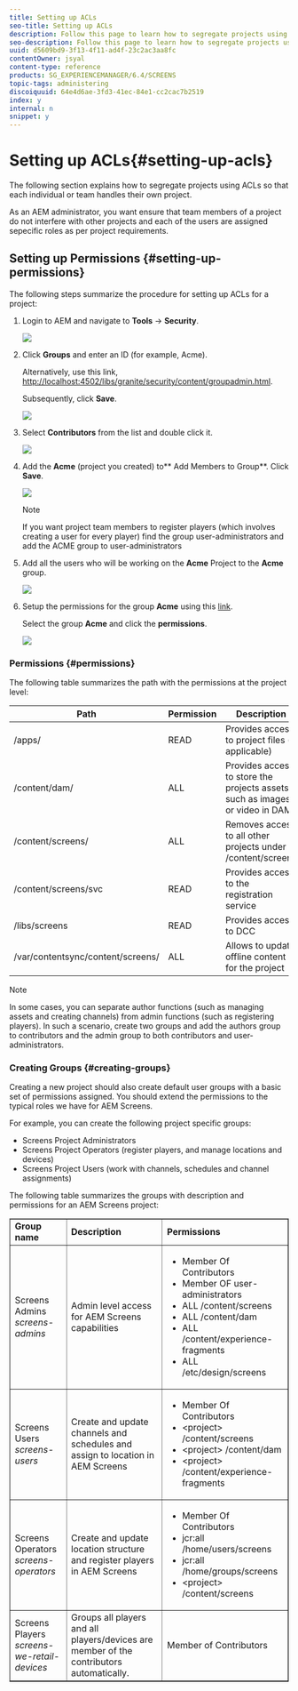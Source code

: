 ```yaml
---
title: Setting up ACLs
seo-title: Setting up ACLs
description: Follow this page to learn how to segregate projects using ACLs so that each individual or team handles their own project.
seo-description: Follow this page to learn how to segregate projects using ACLs so that each individual or team handles their own project.
uuid: d5609bd9-3f13-4f11-ad4f-23c2ac3aa8fc
contentOwner: jsyal
content-type: reference
products: SG_EXPERIENCEMANAGER/6.4/SCREENS
topic-tags: administering
discoiquuid: 64e4d6ae-3fd3-41ec-84e1-cc2cac7b2519
index: y
internal: n
snippet: y
---
```


# Setting up ACLs{#setting-up-acls}

The following section explains how to segregate projects using ACLs so that each individual or team handles their own project.

As an AEM administrator, you want ensure that team members of a project do not interfere with other projects and each of the users are assigned sepecific roles as per project requirements.

## Setting up Permissions {#setting-up-permissions}

The following steps summarize the procedure for setting up ACLs for a project:

1. Login to AEM and navigate to **Tools** → **Security**.

   ![](assets/screen_shot_2018-02-16at10156pm.png)

1. Click **Groups** and enter an ID (for example, Acme).

   Alternatively, use this link, [http://localhost:4502/libs/granite/security/content/groupadmin.html](http://localhost:4502/libs/granite/security/content/groupadmin.html).

   Subsequently, click **Save**.

   ![](assets/screen_shot_2018-02-16at12648pm.png)

1. Select **Contributors** from the list and double click it.

   ![](assets/screen_shot_2018-02-18at33938pm.png)

1. Add the **Acme** (project you created) to** Add Members to Group**. Click **Save**.

   ![](assets/screen_shot_2018-02-18at35630pm.png)

   >[!NOTE]
   >
   >If you want project team members to register players (which involves creating a user for every player) find the group user-administrators and add the ACME group to user-administrators

1. Add all the users who will be working on the **Acme** Project to the **Acme** group.

   ![](assets/screen_shot_2018-02-18at41320pm.png)

1. Setup the permissions for the group **Acme** using this [link](http://localhost:4502/useradmin).

   Select the group **Acme** and click the **permissions**.

   ![](assets/screen_shot_2018-02-18at41534pm.png)

### Permissions {#permissions}

The following table summarizes the path with the permissions at the project level:

| **Path** |**Permission** |**Description** |
|---|---|---|
| /apps/<project> |READ |Provides access to project files (if applicable) |
| /content/dam/<project> |ALL |Provides access to store the projects assets such as images or video in DAM |
| /content/screens/<project> |ALL |Removes access to all other projects under /content/screens |
| /content/screens/svc |READ |Provides access to the registration service |
| /libs/screens |READ |Provides access to DCC |
| /var/contentsync/content/screens/ |ALL |Allows to update offline content for the project |

>[!NOTE]
>
>In some cases, you can separate author functions (such as managing assets and creating channels) from admin functions (such as registering players). In such a scenario, create two groups and add the authors group to contributors and the admin group to both contributors and user-administrators.

### Creating Groups {#creating-groups}

Creating a new project should also create default user groups with a basic set of permissions assigned. You should extend the permissions to the typical roles we have for AEM Screens.

For example, you can create the following project specific groups:

* Screens Project Administrators 
* Screens Project Operators (register players, and manage locations and devices)
* Screens Project Users (work with channels, schedules and channel assignments)

The following table summarizes the groups with description and permissions for an AEM Screens project:

<table border="1" cellpadding="1" cellspacing="0" width="100%"> 
 <tbody>
  <tr>
   <td><strong>Group name</strong></td> 
   <td><strong>Description</strong></td> 
   <td><strong>Permissions</strong></td> 
  </tr>
  <tr>
   <td>Screens Admins<br /> <em>screens-admins</em></td> 
   <td>Admin level access for AEM Screens capabilities</td> 
   <td>
    <ul> 
     <li>Member Of Contributors</li> 
     <li>Member OF user-administrators</li> 
     <li>ALL /content/screens</li> 
     <li>ALL /content/dam</li> 
     <li>ALL /content/experience-fragments</li> 
     <li>ALL /etc/design/screens</li> 
    </ul> </td> 
  </tr>
  <tr>
   <td>Screens Users<br /> <em>screens-users</em></td> 
   <td>Create and update channels and schedules and assign to location in AEM Screens</td> 
   <td>
    <ul> 
     <li>Member Of Contributors</li> 
     <li>&lt;project&gt; /content/screens</li> 
     <li>&lt;project&gt; /content/dam</li> 
     <li>&lt;project&gt; /content/experience-fragments</li> 
    </ul> </td> 
  </tr>
  <tr>
   <td>Screens Operators<br /> <em>screens-operators</em></td> 
   <td>Create and update location structure and register players in AEM Screens</td> 
   <td>
    <ul> 
     <li>Member Of Contributors</li> 
     <li>jcr:all /home/users/screens</li> 
     <li>jcr:all /home/groups/screens</li> 
     <li>&lt;project&gt; /content/screens</li> 
    </ul> </td> 
  </tr>
  <tr>
   <td>Screens Players<br /> <em>screens-we-retail-devices</em></td> 
   <td>Groups all players and all players/devices are member of the contributors automatically.</td> 
   <td><p> Member of Contributors</p> </td> 
  </tr>
 </tbody>
</table>

